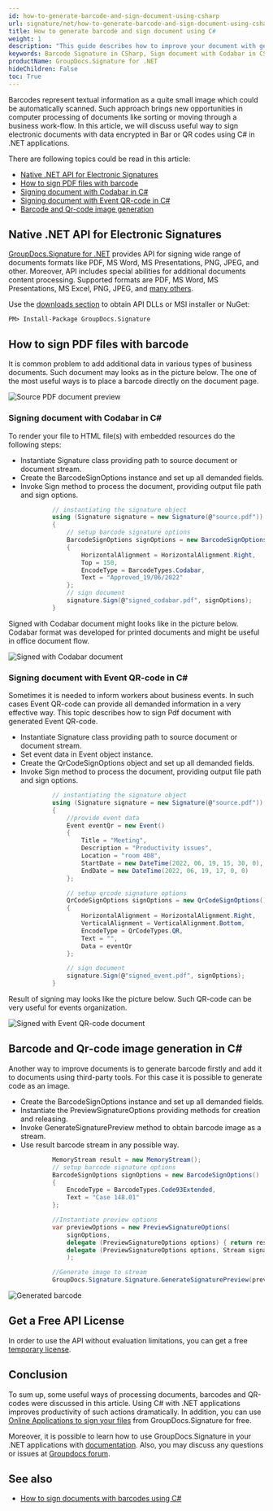 ```yaml
---
id: how-to-generate-barcode-and-sign-document-using-csharp
url: signature/net/how-to-generate-barcode-and-sign-document-using-csharp
title: How to generate barcode and sign document using C#
weight: 1
description: "This guide describes how to improve your document with generated barcodes using C#. Sign your documents with Codabar, Event or Code39Extended using GroupDocs.Signature .NET API by GroupDocs."
keywords: Barcode Signature in CSharp, Sign document with Codabar in CSharp, Sign document with Event in CSharp, Sign document with Code39Extended in CSharp
productName: GroupDocs.Signature for .NET
hideChildren: False
toc: True
---
```


Barcodes represent textual information as a quite small image which could be automatically scanned. Such approach brings new opportunities in computer processing of documents like sorting or moving through a business work-flow. In this article, we will discuss useful way to sign electronic documents with data encrypted in Bar or QR codes using C# in .NET applications.

There are following topics could be read in this article:

* [Native .NET API for Electronic Signatures](signature/net/how-to-generate-barcode-and-sign-document-using-csharp/#native-net-api-for-electronic-signatures)
* [How to sign PDF files with barcode](signature/net/how-to-generate-barcode-and-sign-document-using-csharp/#how-to-sign-pdf-files-with-barcode)
* [Signing document with Codabar in C\#](signature/net/how-to-generate-barcode-and-sign-document-using-csharp/#signing-document-with-codabar-in-c)
* [Signing document with Event QR-code in C\#](signature/net/how-to-generate-barcode-and-sign-document-using-csharp/#signing-document-with-event-qr-code-in-c)
* [Barcode and Qr-code image generation](signature/net/how-to-generate-barcode-and-sign-document-using-csharp/#layouts-rendering)

## Native .NET API for Electronic Signatures

[GroupDocs.Signature for .NET](https://products.groupdocs.com/signature/net) provides API for signing wide range of documents formats like PDF, MS Word, MS Presentations, PNG, JPEG, and other. Moreover, API includes special abilities for additional documents content processing. Supported formats are PDF, MS Word, MS Presentations, MS Excel, PNG, JPEG, and [many others](https://docs.groupdocs.com/signature/net/supported-document-formats/).

Use the [downloads section](https://downloads.groupdocs.com/signature/net) to obtain API DLLs or MSI installer or NuGet:

```nuget
PM> Install-Package GroupDocs.Signature
```

## How to sign PDF files with barcode

It is common problem to add additional data in various types of business documents. Such document may looks as in the picture below. The one of the most useful ways is to place a barcode directly on the document page.

![Source PDF document preview](signature/net/images/signature-use-cases/how-to-generate-barcode-and-sign-document-using-csharp/source_doc_preview.png)

### Signing document with Codabar in C\#

To render your file to HTML file(s) with embedded resources do the following steps:

* Instantiate Signature class providing path to source document or document stream.
* Create the BarcodeSignOptions instance and set up all demanded fields.
* Invoke Sign method to process the document, providing output file path and sign options.

```cs
            // instantiating the signature object
            using (Signature signature = new Signature(@"source.pdf"))
            {
                // setup barcode signature options
                BarcodeSignOptions signOptions = new BarcodeSignOptions()
                {
                    HorizontalAlignment = HorizontalAlignment.Right,
                    Top = 150,
                    EncodeType = BarcodeTypes.Codabar,
                    Text = "Approved_19/06/2022"
                };
                // sign document
                signature.Sign(@"signed_codabar.pdf", signOptions);
            }
```

Signed with Codabar document might looks like in the picture below. Codabar format was developed for printed documents and might be useful in office document flow.

![Signed with Codabar document](signature/net/images/signature-use-cases/how-to-generate-barcode-and-sign-document-using-csharp/signed_codabar.png)

### Signing document with Event QR-code in C\#

Sometimes it is needed to inform workers about business events. In such cases Event QR-code can provide all demanded information in a very effective way. This topic describes how to sign Pdf document with generated Event QR-code.

* Instantiate Signature class providing path to source document or document stream.
* Set event data in Event object instance.
* Create the QrCodeSignOptions object and set up all demanded fields.
* Invoke Sign method to process the document, providing output file path and sign options.

```cs
            // instantiating the signature object
            using (Signature signature = new Signature(@"source.pdf"))
            {
                //provide event data
                Event eventQr = new Event()
                {
                    Title = "Meeting",
                    Description = "Productivity issues",
                    Location = "room 408",
                    StartDate = new DateTime(2022, 06, 19, 15, 30, 0),
                    EndDate = new DateTime(2022, 06, 19, 17, 0, 0)
                };

                // setup qrcode signature options
                QrCodeSignOptions signOptions = new QrCodeSignOptions()
                {
                    HorizontalAlignment = HorizontalAlignment.Right,
                    VerticalAlignment = VerticalAlignment.Bottom,
                    EncodeType = QrCodeTypes.QR,
                    Text = "",
                    Data = eventQr
                };

                // sign document
                signature.Sign(@"signed_event.pdf", signOptions);
            }
```

Result of signing may looks like the picture below. Such QR-code can be very useful for events organization.

![Signed with Event QR-code document](signature/net/images/signature-use-cases/how-to-generate-barcode-and-sign-document-using-csharp/signed_event.png)

## Barcode and Qr-code image generation in C\#

Another way to improve documents is to generate barcode firstly and add it to documents using third-party tools. For this case it is possible to generate code as an image.

* Create the BarcodeSignOptions instance and set up all demanded fields.
* Instantiate the PreviewSignatureOptions providing methods for creation and releasing.
* Invoke GenerateSignaturePreview method to obtain barcode image as a stream.
* Use result barcode stream in any possible way.

```cs
            MemoryStream result = new MemoryStream();
            // setup barcode signature options
            BarcodeSignOptions signOptions = new BarcodeSignOptions()
            {
                EncodeType = BarcodeTypes.Code93Extended,
                Text = "Case 148.01"
            };

            //Instantiate preview options
            var previewOptions = new PreviewSignatureOptions(
                signOptions,
                delegate (PreviewSignatureOptions options) { return result; },
                delegate (PreviewSignatureOptions options, Stream signatureStream) { }
                );

            //Generate image to stream
            GroupDocs.Signature.Signature.GenerateSignaturePreview(previewOptions);

```
![Generated barcode](signature/net/images/signature-use-cases/how-to-generate-barcode-and-sign-document-using-csharp/code93extended.png)

## Get a Free API License

In order to use the API without evaluation limitations, you can get a free [temporary license](https://purchase.groupdocs.com/temporary-license).

## Conclusion

To sum up, some useful ways of processing documents, barcodes and QR-codes were discussed in this article. Using C# with .NET applications improves productivity of such actions dramatically.
In addition, you can use [Online Applications to sign your files](https://products.groupdocs.app/signature/family) from GroupDocs.Signature for free.

Moreover, it is possible to learn how to use GroupDocs.Signature in your .NET applications with [documentation](https://docs.groupdocs.com/signature/net/). Also, you may discuss any questions or issues at [Groupdocs forum](https://forum.groupdocs.com/).

## See also

* [How to sign documents with barcodes using C#](Signature/net/how-to-generate-barcode-and-sign-document-using-csharp/)
